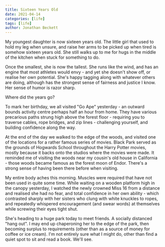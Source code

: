 ```yaml
---
title: Sixteen Years Old
date: 2021-04-14
categories: [life]
tags: [life]
author: Jonathan Beckett
---
```


My youngest daughter is now sixteen years old. The little girl that used to hold my leg when unsure, and raise her arms to be picked up when tired is somehow sixteen years old. She still walks up to me for hugs in the middle of the kitchen when stuck for something to do.

Once the smallest, she is now the tallest. She runs like the wind, and has an engine that most athletes would envy - and yet she doesn't show off, or realise her own potential. She's happy tagging along with whatever others are doing, although has the strongest sense of fairness and justice I know. Her sense of humor is razor sharp.

Where did the years go?

To mark her birthday, we all visited "Go Ape" yesterday - an outward bounds activity centre perhaps half an hour from home. They have various precarious paths strung high above the forest floor - requiring you to traverse cables, rope bridges, and zip lines - challenging yourself, and building confidence along the way.

At the end of the day we walked to the edge of the woods, and visited one of the locations for a rather famous series of movies. Black Park served as the grounds of Hogwards School throughout the Harry Potter movies, mostly because it backs onto the studios where the movies were made. It reminded me of visiting the woods near my cousin's old house in California - those woods became famous as the forest moon of Endor. There's a strong sense of having been there before when visiting.

My entire body aches this morning. Muscles were required that have not been used in quite some time. While waiting on a wooden platform high in the canopy yesterday, I watched the newly crowned Miss 16 from a distance and realised she had no fear, and total confidence in her own ability - which contrasted sharply with her sisters who clung with white knuckles to ropes, and repeatedly whispered encouragement (and swear words) at themselves while screwing their eyes tight shut.

She's heading to a huge park today to meet friends. A socially distanced "hang out". I may end up chaperoning her to the edge of the park, then becoming surplus to requirements (other than as a source of money for coffee or ice cream). I'm not entirely sure what I might do, other than find a quiet spot to sit and read a book. We'll see.